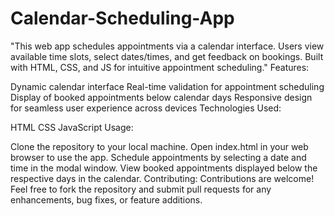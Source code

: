 # Calendar-Scheduling-App
"This web app schedules appointments via a calendar interface. Users view available time slots, select dates/times, and get feedback on bookings. Built with HTML, CSS, and JS for intuitive appointment scheduling."
Features:

Dynamic calendar interface
Real-time validation for appointment scheduling
Display of booked appointments below calendar days
Responsive design for seamless user experience across devices
Technologies Used:

HTML
CSS
JavaScript
Usage:

Clone the repository to your local machine.
Open index.html in your web browser to use the app.
Schedule appointments by selecting a date and time in the modal window.
View booked appointments displayed below the respective days in the calendar.
Contributing:
Contributions are welcome! Feel free to fork the repository and submit pull requests for any enhancements, bug fixes, or feature additions.
